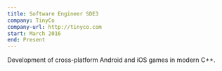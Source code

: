 ```yaml
---
title: Software Engineer SDE3
company: TinyCo
company-url: http://tinyco.com
start: March 2016
end: Present
---
```


Development of cross-platform Android and iOS games in modern C++.
